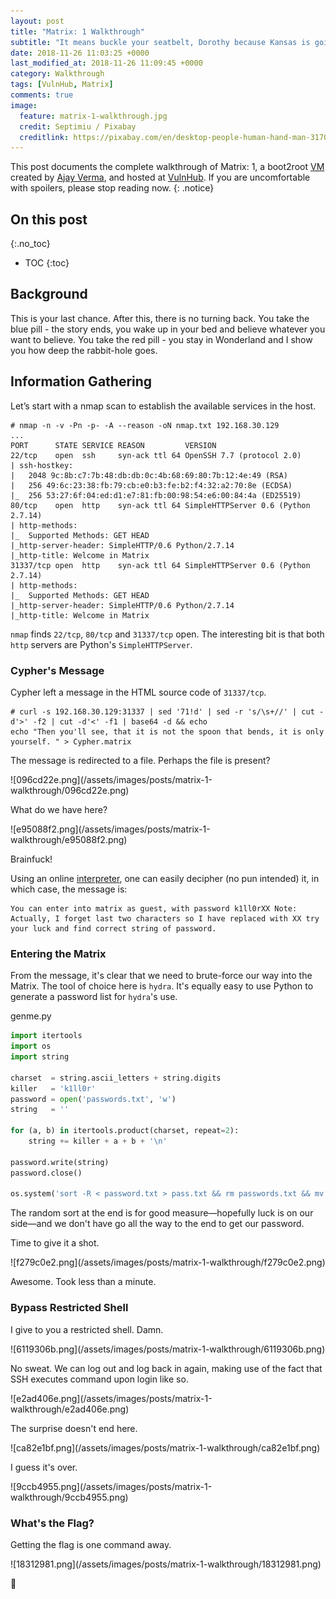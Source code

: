 ```yaml
---
layout: post
title: "Matrix: 1 Walkthrough"
subtitle: "It means buckle your seatbelt, Dorothy because Kansas is going bye bye."
date: 2018-11-26 11:03:25 +0000
last_modified_at: 2018-11-26 11:09:45 +0000
category: Walkthrough
tags: [VulnHub, Matrix]
comments: true
image:
  feature: matrix-1-walkthrough.jpg
  credit: Septimiu / Pixabay
  creditlink: https://pixabay.com/en/desktop-people-human-hand-man-3170198/
---
```


This post documents the complete walkthrough of Matrix: 1, a boot2root [VM][1] created by [Ajay Verma][2], and hosted at [VulnHub][3]. If you are uncomfortable with spoilers, please stop reading now.
{: .notice}

<!--more-->

## On this post 
{:.no_toc} 

* TOC 
{:toc}

## Background

This is your last chance. After this, there is no turning back. You take the blue pill - the story ends, you wake up in your bed and believe whatever you want to believe. You take the red pill - you stay in Wonderland and I show you how deep the rabbit-hole goes.

## Information Gathering

Let’s start with a nmap scan to establish the available services in the host.

```
# nmap -n -v -Pn -p- -A --reason -oN nmap.txt 192.168.30.129
...
PORT      STATE SERVICE REASON         VERSION
22/tcp    open  ssh     syn-ack ttl 64 OpenSSH 7.7 (protocol 2.0)
| ssh-hostkey:
|   2048 9c:8b:c7:7b:48:db:db:0c:4b:68:69:80:7b:12:4e:49 (RSA)
|   256 49:6c:23:38:fb:79:cb:e0:b3:fe:b2:f4:32:a2:70:8e (ECDSA)
|_  256 53:27:6f:04:ed:d1:e7:81:fb:00:98:54:e6:00:84:4a (ED25519)
80/tcp    open  http    syn-ack ttl 64 SimpleHTTPServer 0.6 (Python 2.7.14)
| http-methods:
|_  Supported Methods: GET HEAD
|_http-server-header: SimpleHTTP/0.6 Python/2.7.14
|_http-title: Welcome in Matrix
31337/tcp open  http    syn-ack ttl 64 SimpleHTTPServer 0.6 (Python 2.7.14)
| http-methods:
|_  Supported Methods: GET HEAD
|_http-server-header: SimpleHTTP/0.6 Python/2.7.14
|_http-title: Welcome in Matrix
```

`nmap` finds `22/tcp`, `80/tcp` and `31337/tcp` open. The interesting bit is that both `http` servers are Python's `SimpleHTTPServer`.

### Cypher's Message

Cypher left a message in the HTML source code of `31337/tcp`.

```
# curl -s 192.168.30.129:31337 | sed '71!d' | sed -r 's/\s+//' | cut -d'>' -f2 | cut -d'<' -f1 | base64 -d && echo
echo "Then you'll see, that it is not the spoon that bends, it is only yourself. " > Cypher.matrix
```

The message is redirected to a file. Perhaps the file is present?

<a class="image-popup">
![096cd22e.png](/assets/images/posts/matrix-1-walkthrough/096cd22e.png)
</a>

What do we have here?

<a class="image-popup">
![e95088f2.png](/assets/images/posts/matrix-1-walkthrough/e95088f2.png)
</a>

Brainfuck!

Using an online [interpreter](https://copy.sh/brainfuck/), one can easily decipher (no pun intended) it, in which case, the message is:

```
You can enter into matrix as guest, with password k1ll0rXX Note: Actually, I forget last two characters so I have replaced with XX try your luck and find correct string of password.
```

### Entering the Matrix

From the message, it's clear that we need to brute-force our way into the Matrix. The tool of choice here is `hydra`. It's equally easy to use Python to generate a password list for `hydra`'s use.

<div class="filename"><span>genme.py</span></div>

```py
import itertools
import os
import string

charset  = string.ascii_letters + string.digits
killer   = 'k1ll0r'
password = open('passwords.txt', 'w')
string   = ''

for (a, b) in itertools.product(charset, repeat=2):
    string += killer + a + b + '\n'

password.write(string)
password.close()

os.system('sort -R < password.txt > pass.txt && rm passwords.txt && mv pass.txt passwords.txt')
```

The random sort at the end is for good measure—hopefully luck is on our side—and we don't have go all the way to the end to get our password.

Time to give it a shot.

<a class="image-popup">
![f279c0e2.png](/assets/images/posts/matrix-1-walkthrough/f279c0e2.png)
</a>

Awesome. Took less than a minute.

### Bypass Restricted Shell

I give to you a restricted shell. Damn.

<a class="image-popup">
![6119306b.png](/assets/images/posts/matrix-1-walkthrough/6119306b.png)
</a>

No sweat. We can log out and log back in again, making use of the fact that SSH executes command upon login like so.

<a class="image-popup">
![e2ad406e.png](/assets/images/posts/matrix-1-walkthrough/e2ad406e.png)
</a>

The surprise doesn't end here.

<a class="image-popup">
![ca82e1bf.png](/assets/images/posts/matrix-1-walkthrough/ca82e1bf.png)
</a>

I guess it's over.

<a class="image-popup">
![9ccb4955.png](/assets/images/posts/matrix-1-walkthrough/9ccb4955.png)
</a>

### What's the Flag?

Getting the flag is one command away.

<a class="image-popup">
![18312981.png](/assets/images/posts/matrix-1-walkthrough/18312981.png)
</a>

:dancer:

[1]: https://www.vulnhub.com/entry/matrix-1,259/
[2]: https://twitter.com/@unknowndevice64
[3]: https://www.vulnhub.com/
